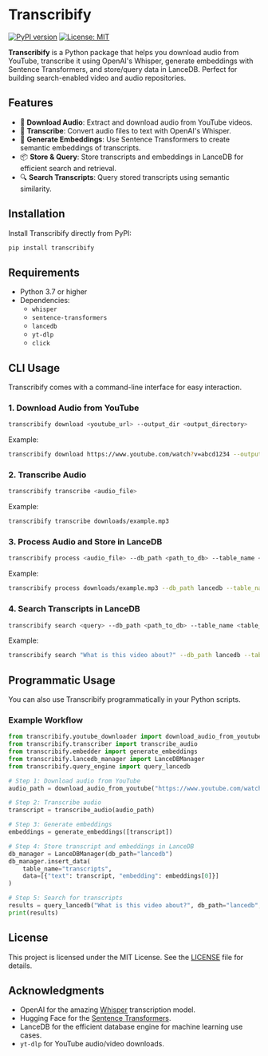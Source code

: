 # Transcribify

[![PyPI version](https://badge.fury.io/py/transcribify.svg)](https://pypi.org/project/transcribify/)
[![License: MIT](https://img.shields.io/badge/License-MIT-yellow.svg)](https://opensource.org/licenses/MIT)

**Transcribify** is a Python package that helps you download audio from YouTube, transcribe it using OpenAI's Whisper, generate embeddings with Sentence Transformers, and store/query data in LanceDB. Perfect for building search-enabled video and audio repositories.

## Features

- 🎥 **Download Audio**: Extract and download audio from YouTube videos.
- 📝 **Transcribe**: Convert audio files to text with OpenAI's Whisper.
- 🤖 **Generate Embeddings**: Use Sentence Transformers to create semantic embeddings of transcripts.
- 📦 **Store & Query**: Store transcripts and embeddings in LanceDB for efficient search and retrieval.
- 🔍 **Search Transcripts**: Query stored transcripts using semantic similarity.

## Installation

Install Transcribify directly from PyPI:

```bash
pip install transcribify
```

## Requirements

- Python 3.7 or higher
- Dependencies:
  - `whisper`
  - `sentence-transformers`
  - `lancedb`
  - `yt-dlp`
  - `click`

## CLI Usage

Transcribify comes with a command-line interface for easy interaction.

### 1. **Download Audio from YouTube**

```bash
transcribify download <youtube_url> --output_dir <output_directory>
```

Example:

```bash
transcribify download https://www.youtube.com/watch?v=abcd1234 --output_dir downloads
```

### 2. **Transcribe Audio**

```bash
transcribify transcribe <audio_file>
```

Example:

```bash
transcribify transcribe downloads/example.mp3
```

### 3. **Process Audio and Store in LanceDB**

```bash
transcribify process <audio_file> --db_path <path_to_db> --table_name <table_name>
```

Example:

```bash
transcribify process downloads/example.mp3 --db_path lancedb --table_name transcripts
```

### 4. **Search Transcripts in LanceDB**

```bash
transcribify search <query> --db_path <path_to_db> --table_name <table_name>
```

Example:

```bash
transcribify search "What is this video about?" --db_path lancedb --table_name transcripts
```

## Programmatic Usage

You can also use Transcribify programmatically in your Python scripts.

### Example Workflow

```python
from transcribify.youtube_downloader import download_audio_from_youtube
from transcribify.transcriber import transcribe_audio
from transcribify.embedder import generate_embeddings
from transcribify.lancedb_manager import LanceDBManager
from transcribify.query_engine import query_lancedb

# Step 1: Download audio from YouTube
audio_path = download_audio_from_youtube("https://www.youtube.com/watch?v=abcd1234")

# Step 2: Transcribe audio
transcript = transcribe_audio(audio_path)

# Step 3: Generate embeddings
embeddings = generate_embeddings([transcript])

# Step 4: Store transcript and embeddings in LanceDB
db_manager = LanceDBManager(db_path="lancedb")
db_manager.insert_data(
    table_name="transcripts",
    data=[{"text": transcript, "embedding": embeddings[0]}]
)

# Step 5: Search for transcripts
results = query_lancedb("What is this video about?", db_path="lancedb", table_name="transcripts")
print(results)
```

## License

This project is licensed under the MIT License. See the [LICENSE](LICENSE) file for details.

## Acknowledgments

- OpenAI for the amazing [Whisper](https://github.com/openai/whisper) transcription model.
- Hugging Face for the [Sentence Transformers](https://www.sbert.net/).
- LanceDB for the efficient database engine for machine learning use cases.
- `yt-dlp` for YouTube audio/video downloads.

